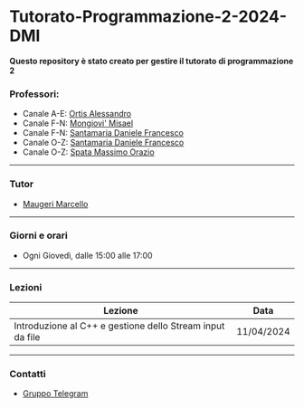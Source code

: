 # Tutorato-Programmazione-2-2024-DMI

**Questo repository è stato creato per gestire il tutorato di programmazione 2**

### Professori:
- Canale A-E: <a href="https://web.dmi.unict.it/corsi/l-31/docenti/uid.bkVjTFlvU2pzNjRPUERoS0sxYmpacHJLam1SM2RrQS92R3NybUlHZUpUVT0=">Ortis Alessandro</a>
- Canale F-N: <a href="https://web.dmi.unict.it/corsi/l-31/docenti/uid.ZFBadEZlOHg0eVNnKzZzcnk2ZkNwSnJLam1SM2RrQS92R3NybUlHZUpUVT0=">Mongiovi' Misael</a>
- Canale F-N: <a href="https://web.dmi.unict.it/corsi/l-31/docenti/uid.QmtzRkxKcG12Q1JtbmVtTWpkOUxENXJLam1SM2RrQS92R3NybUlHZUpUVT0=">Santamaria Daniele Francesco</a>
- Canale O-Z: <a href="https://web.dmi.unict.it/corsi/l-31/docenti/uid.QmtzRkxKcG12Q1JtbmVtTWpkOUxENXJLam1SM2RrQS92R3NybUlHZUpUVT0=">Santamaria Daniele Francesco</a>
- Canale O-Z: <a href="https://web.dmi.unict.it/corsi/l-31/docenti/uid.dGtoVEZIa3JJb3kxTW1UOFp4T3dZWnJLam1SM2RrQS92R3NybUlHZUpUVT0=">Spata Massimo Orazio</a>

---

### Tutor
- <a href="https://marcellomaugeri.github.io/en/">Maugeri Marcello</a>

---

### Giorni e orari
- Ogni Giovedì, dalle 15:00 alle 17:00

---

### Lezioni

 <div class="scrollable">

| Lezione                                                   | Data       |
| --------------------------------------------------------- | ---------- |
| Introduzione al C++ e gestione dello Stream input da file | 11/04/2024 |

---

</div>

### Contatti
- <a href="https://t.me/+CmBdQcu1bVhiMDA0">Gruppo Telegram</a>
